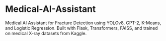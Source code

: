 # Medical-AI-Assistant
 Medical AI Assistant for Fracture Detection using YOLOv8, GPT-2, K-Means, and Logistic Regression. Built with Flask, Transformers, FAISS, and trained on medical X-ray datasets from Kaggle. 
